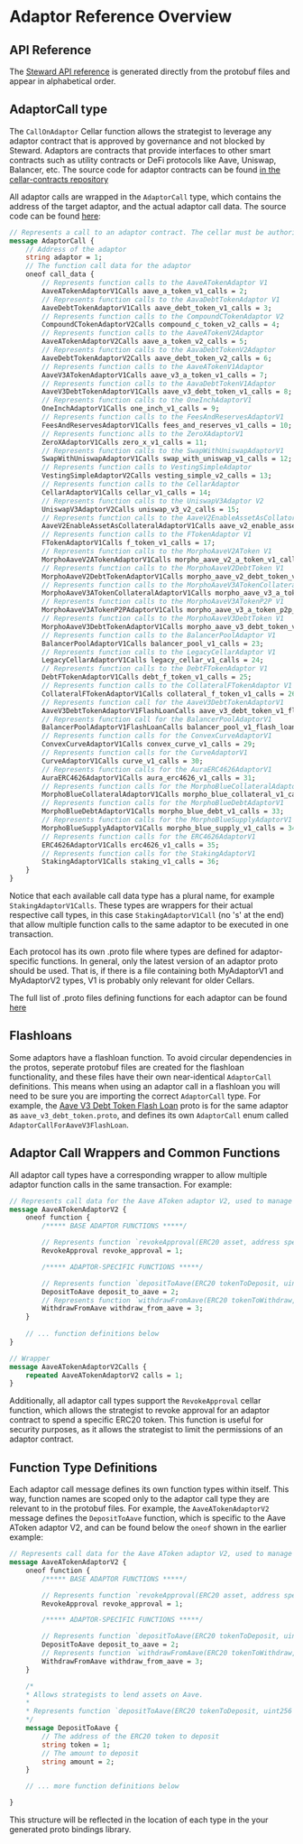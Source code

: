 # Adaptor Reference Overview

## API Reference

The [Steward API reference](https://github.com/PeggyJV/steward/blob/main/docs/api/steward_api_doc.md) is generated directly from the protobuf files and appear in alphabetical order. 

## AdaptorCall type

The `CallOnAdaptor` Cellar function allows the strategist to leverage any adaptor contract that is approved by governance and not blocked by Steward. Adaptors are contracts that provide interfaces to other smart contracts such as utility contracts or DeFi protocols like Aave, Uniswap, Balancer, etc. The source code for adaptor contracts can be found [in the cellar-contracts repository](https://github.com/PeggyJV/cellar-contracts/tree/main/src/modules/adaptors)

All adaptor calls are wrapped in the `AdaptorCall` type, which contains the address of the target adaptor, and the actual adaptor call data. The source code can be found [here](https://github.com/PeggyJV/steward/blob/fe82aa23542bdf6c28233b59ba507b9beb52014a/proto/steward/v4/cellar_v2.proto#L1273-L1350):

```protobuf
// Represents a call to an adaptor contract. The cellar must be authorized to call the target adaptor.
message AdaptorCall {
    // Address of the adaptor
    string adaptor = 1;
    // The function call data for the adaptor
    oneof call_data {
        // Represents function calls to the AaveATokenAdaptor V1
        AaveATokenAdaptorV1Calls aave_a_token_v1_calls = 2;
        // Represents function calls to the AavaDebtTokenAdaptor V1
        AaveDebtTokenAdaptorV1Calls aave_debt_token_v1_calls = 3;
        // Represents function calls to the CompoundCTokenAdaptor V2
        CompoundCTokenAdaptorV2Calls compound_c_token_v2_calls = 4;
        // Represents function calls to the AaveATokenV2Adaptor
        AaveATokenAdaptorV2Calls aave_a_token_v2_calls = 5;
        // Represents function calls to the AavaDebtTokenV2Adaptor
        AaveDebtTokenAdaptorV2Calls aave_debt_token_v2_calls = 6;
        // Represents function calls to the AaveATokenV1Adaptor
        AaveV3ATokenAdaptorV1Calls aave_v3_a_token_v1_calls = 7;
        // Represents function calls to the AavaDebtTokenV1Adaptor
        AaveV3DebtTokenAdaptorV1Calls aave_v3_debt_token_v1_calls = 8;
        // Represents function calls to the OneInchAdaptorV1
        OneInchAdaptorV1Calls one_inch_v1_calls = 9;
        // Represents function calls to the FeesAndReservesAdaptorV1
        FeesAndReservesAdaptorV1Calls fees_and_reserves_v1_calls = 10;
        // Represents functionc alls to the ZeroXAdaptorV1
        ZeroXAdaptorV1Calls zero_x_v1_calls = 11;
        // Represents function calls to the SwapWithUniswapAdaptorV1
        SwapWithUniswapAdaptorV1Calls swap_with_uniswap_v1_calls = 12;
        // Represents function calls to VestingSimpleAdaptor
        VestingSimpleAdaptorV2Calls vesting_simple_v2_calls = 13;
        // Represents function calls to the CellarAdaptor
        CellarAdaptorV1Calls cellar_v1_calls = 14;
        // Represents function calls to the UniswapV3Adaptor V2
        UniswapV3AdaptorV2Calls uniswap_v3_v2_calls = 15;
        // Represents function calls to the AaveV2EnableAssetAsCollatorAdaptor V1
        AaveV2EnableAssetAsCollateralAdaptorV1Calls aave_v2_enable_asset_as_collateral_v1_calls = 16;
        // Represents function calls to the FTokenAdaptor V1
        FTokenAdaptorV1Calls f_token_v1_calls = 17;
        // Represents function calls to the MorphoAaveV2AToken V1
        MorphoAaveV2ATokenAdaptorV1Calls morpho_aave_v2_a_token_v1_calls = 18;
        // Represents function calls to the MorphoAaveV2DebtToken V1
        MorphoAaveV2DebtTokenAdaptorV1Calls morpho_aave_v2_debt_token_v1_calls = 19;
        // Represents function calls to the MorphoAaveV3ATokenCollateral V1
        MorphoAaveV3ATokenCollateralAdaptorV1Calls morpho_aave_v3_a_token_collateral_v1_calls = 20;
        // Represents function calls to the MorphoAaveV3ATokenP2P V1
        MorphoAaveV3ATokenP2PAdaptorV1Calls morpho_aave_v3_a_token_p2p_v1_calls = 21;
        // Represents function calls to the MorphoAaveV3DebtToken V1
        MorphoAaveV3DebtTokenAdaptorV1Calls morpho_aave_v3_debt_token_v1_calls = 22;
        // Represents function calls to the BalancerPoolAdaptor V1
        BalancerPoolAdaptorV1Calls balancer_pool_v1_calls = 23;
        // Represents function calls to the LegacyCellarAdaptor V1
        LegacyCellarAdaptorV1Calls legacy_cellar_v1_calls = 24;
        // Represents function calls to the DebtFTokenAdaptor V1
        DebtFTokenAdaptorV1Calls debt_f_token_v1_calls = 25;
        // Represents function calls to the CollateralFTokenAdaptor V1
        CollateralFTokenAdaptorV1Calls collateral_f_token_v1_calls = 26;
        // Represents function call for the AaveV3DebtTokenAdaptorV1
        AaveV3DebtTokenAdaptorV1FlashLoanCalls aave_v3_debt_token_v1_flash_loan_calls = 27;
        // Represents function call for the BalancerPoolAdaptorV1
        BalancerPoolAdaptorV1FlashLoanCalls balancer_pool_v1_flash_loan_calls = 28;
        // Represents function calls for the ConvexCurveAdaptorV1
        ConvexCurveAdaptorV1Calls convex_curve_v1_calls = 29;
        // Represents function calls for the CurveAdaptorV1
        CurveAdaptorV1Calls curve_v1_calls = 30;
        // Represents function calls for the AuraERC4626AdaptorV1
        AuraERC4626AdaptorV1Calls aura_erc4626_v1_calls = 31;
        // Represents function calls for the MorphoBlueCollateralAdaptorV1
        MorphoBlueCollateralAdaptorV1Calls morpho_blue_collateral_v1_calls = 32;
        // Represents function calls for the MorphoBlueDebtAdaptorV1
        MorphoBlueDebtAdaptorV1Calls morpho_blue_debt_v1_calls = 33;
        // Represents function calls for the MorphoBlueSupplyAdaptorV1
        MorphoBlueSupplyAdaptorV1Calls morpho_blue_supply_v1_calls = 34;
        // Represents function calls for the ERC4626AdaptorV1 
        ERC4626AdaptorV1Calls erc4626_v1_calls = 35;
        // Represents function calls for the StakingAdaptorV1
        StakingAdaptorV1Calls staking_v1_calls = 36;
    }
}
```

Notice that each available call data type has a plural name, for example `StakingAdaptorV1Calls`. These types are wrappers for their actual respective call types, in this case `StakingAdaptorV1Call` (no 's' at the end) that allow multiple function calls to the same adaptor to be executed in one transaction.  

Each protocol has its own .proto file where types are defined for adaptor-specific functions. In general, only the latest version of an adaptor proto should be used. That is, if there is a file containing both MyAdaptorV1 and MyAdaptorV2 types, V1 is probably only relevant for older Cellars.

The full list of .proto files defining functions for each adaptor can be found [here](https://github.com/PeggyJV/steward/tree/main/proto/steward/v4)

## Flashloans

Some adaptors have a flashloan function. To avoid circular dependencies in the protos, seperate protobuf files are created for the flashloan functionality, and these files have their own near-identical `AdaptorCall` definitions. This means when using an adaptor call in a flashloan you will need to be sure you are importing the correct `AdaptorCall` type. For example, the [Aave V3 Debt Token Flash Loan](https://github.com/PeggyJV/steward/blob/main/proto/steward/v4/aave_v3_debt_token_flash_loan.proto) proto is for the same adaptor as `aave_v3_debt_token.proto`, and defines its own `AdaptorCall` enum called `AdaptorCallForAaveV3FlashLoan`. 

## Adaptor Call Wrappers and Common Functions

All adaptor call types have a corresponding wrapper to allow multiple adaptor function calls in the same transaction. For example:

```protobuf
// Represents call data for the Aave AToken adaptor V2, used to manage lending positions on Aave
message AaveATokenAdaptorV2 {
    oneof function {
        /***** BASE ADAPTOR FUNCTIONS *****/

        // Represents function `revokeApproval(ERC20 asset, address spender)`
        RevokeApproval revoke_approval = 1;

        /***** ADAPTOR-SPECIFIC FUNCTIONS *****/

        // Represents function `depositToAave(ERC20 tokenToDeposit, uint256 amountToDeposit)`
        DepositToAave deposit_to_aave = 2;
        // Represents function `withdrawFromAave(ERC20 tokenToWithdraw, uint256 amountToWithdraw)`
        WithdrawFromAave withdraw_from_aave = 3;
    }
    
    // ... function definitions below
}

// Wrapper
message AaveATokenAdaptorV2Calls {
    repeated AaveATokenAdaptorV2 calls = 1;
}
```

Additionally, all adaptor call types support the `RevokeApproval` cellar function, which allows the strategist to revoke approval for an adaptor contract to spend a specific ERC20 token. This function is useful for security purposes, as it allows the strategist to limit the permissions of an adaptor contract.

## Function Type Definitions

Each adaptor call message defines its own function types within itself. This way, function names are scoped only to the adaptor call type they are relevant to in the protobuf files. For example, the `AaveATokenAdaptorV2` message defines the `DepositToAave` function, which is specific to the Aave AToken adaptor V2, and can be found below the `oneof` shown in the earlier example:

```protobuf
// Represents call data for the Aave AToken adaptor V2, used to manage lending positions on Aave
message AaveATokenAdaptorV2 {
    oneof function {
        /***** BASE ADAPTOR FUNCTIONS *****/

        // Represents function `revokeApproval(ERC20 asset, address spender)`
        RevokeApproval revoke_approval = 1;

        /***** ADAPTOR-SPECIFIC FUNCTIONS *****/

        // Represents function `depositToAave(ERC20 tokenToDeposit, uint256 amountToDeposit)`
        DepositToAave deposit_to_aave = 2;
        // Represents function `withdrawFromAave(ERC20 tokenToWithdraw, uint256 amountToWithdraw)`
        WithdrawFromAave withdraw_from_aave = 3;
    }

    /*
    * Allows strategists to lend assets on Aave.
    *
    * Represents function `depositToAave(ERC20 tokenToDeposit, uint256 amountToDeposit)`
    */
    message DepositToAave {
        // The address of the ERC20 token to deposit
        string token = 1;
        // The amount to deposit
        string amount = 2;
    }

    // ... more function definitions below

}
```

This structure will be reflected in the location of each type in the your generated proto bindings library.

